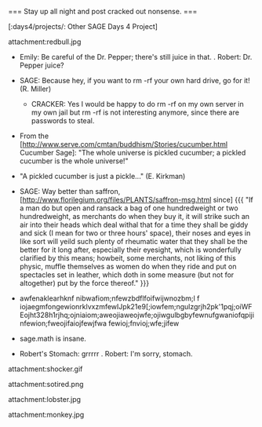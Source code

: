=== Stay up all night and post cracked out nonsense. ===

[:days4/projects/: Other SAGE Days 4 Project]

attachment:redbull.jpg

  * Emily: Be careful of the Dr. Pepper; there's still juice in that.
  . Robert: Dr. Pepper juice?

  * SAGE: Because hey, if you want to rm -rf your own hard drive, go for it! (R. Miller)
    * CRACKER: Yes I would be happy to do rm -rf on my own server in my own jail but rm -rf is not interesting anymore, since there are passwords to steal.

  * From the [http://www.serve.com/cmtan/buddhism/Stories/cucumber.html Cucumber Sage]: "The whole universe is pickled cucumber; a pickled cucumber is the whole universe!"
   * "A pickled cucumber is just a pickle..." (E. Kirkman)


  * SAGE: Way better than saffron, [http://www.florilegium.org/files/PLANTS/saffron-msg.html since]
{{{
"If a man do but open and ransack a bag of one hundredweight or two
hundredweight, as merchants do when they buy it, it will strike such an air
into their heads which deal withal that for a time they shall be giddy and
sick (I mean for two or three hours' space), their noses and eyes in like
sort will yeild such plenty of rheumatic water that they shall be the
better for it long after, especially their eyesight, which is wonderfully
clarified by this means; howbeit, some merchants, not liking of this
physic, muffle themselves as women do when they ride and put on spectacles
set in leather, which doth in some measure (but not for altogether) put by
the force thereof."
}}}


  * awfenaklearhknf nibwafiom;nfewzbdflfoifwijwnozbm;l   f iojaegmfongewionrklvxzmfewIJpk21e9[;iowfem;ngulzgrjh2pk'1pqj;oiWFEojht328h1rjhq;ojniaiom;aweojiaweojwfe;ojiwgulbgbyfewnufgwaniofqpijinfewion;fweojifaiojfewjfwa   fewioj;fnvioj;wfe;jifew

  * sage.math is insane.

  * Robert's Stomach:  grrrrr
  . Robert: I'm sorry, stomach.


attachment:shocker.gif

attachment:sotired.png

attachment:lobster.jpg

attachment:monkey.jpg
